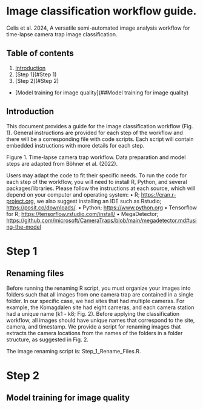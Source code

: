 # Image classification workflow guide.

Celis et al. 2024, A versatile semi-automated image analysis workflow for time-lapse camera trap image classification.

## Table of contents

1. [Introduction](#Introduction)
2. [Step 1](#Step 1)
3. [Step 2](#Step 2)
  * [Model training for image quality](##Model training for image quality)

## Introduction

This document provides a guide for the image classification workflow (Fig. 1). General instructions are provided for each step of the workflow and there will be a corresponding file with code scripts. Each script will contain embedded instructions with more details for each step.


Figure 1. Time-lapse camera trap workflow. Data preparation and model steps are adapted from Böhner et al. (2022).

Users may adapt the code to fit their specific needs. To run the code for each step of the workflow, you will need to install R, Python, and several packages/libraries. Please follow the instructions at each source, which will depend on your computer and operating system:
•	R; https://cran.r-project.org, we also suggest installing an IDE such as Rstudio; https://posit.co/downloads/.
•	Python; https://www.python.org
•	Tensorflow for R; https://tensorflow.rstudio.com/install/
•	MegaDetector; https://github.com/microsoft/CameraTraps/blob/main/megadetector.md#using-the-model

# Step 1
## Renaming files

Before running the renaming R script, you must organize your images into folders such that all images from one camera trap are contained in a single folder. In our specific case, we had sites that had multiple cameras. For example, the Komagdalen site had eight cameras, and each camera station had a unique name (k1 - k8; Fig. 2). Before applying the classification workflow, all images should have unique names that correspond to the site, camera, and timestamp. We provide a script for renaming images that extracts the camera locations from the names of the folders in a folder structure, as suggested in Fig. 2.

The image renaming script is: Step_1_Rename_Files.R.

# Step 2
## Model training for image quality